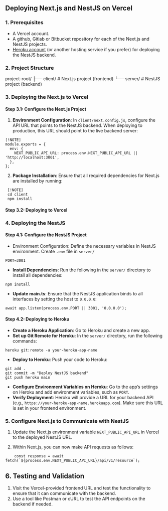 ## **Deploying Next.js and NestJS on Vercel**

### 1. Prerequisites
* A Vercel account.
* A github, Gitlab or Bitbucket repository for each of the Next.js and NestJS projects.
* [Heroku account](https://www.heroku.com/) (or another hosting service if you prefer) for deploying the NestJS backend.

### 2. Project Structure

project-root/
├── client/        # Next.js project (frontend)
└── server/        # NestJS project (backend)

### 3. Deploying the Next.js to Vercel

#### Step 3.1: Configure the Next.js Project

1. **Environment Configuration**: In `client/next.config.js`, configure the API URL that points to the NestJS backend. When deploying to production, this URL should point to the live backend server:

```
[!NOTE]
module.exports = {
  env: {
    NEXT_PUBLIC_API_URL: process.env.NEXT_PUBLIC_API_URL || 'http://localhost:3001',
  },
};

```

2. **Package Installation**: Ensure that all required dependencies for Next.js are installed by running:

```
 [!NOTE]
 cd client
 npm install
```

#### Step 3.2: Deploying to Vercel

### 4. Deploying the NestJS 

#### Step 4.1: Configure the NestJS Project
* Environment Configuration: Define the necessary variables in NestJS environment.  Create `.env` file in `server/` 
```
PORT=3001
```
* **Install Dependencies**: Run the following in the `server/` directory to install all dependencies:
```
npm install
```
* **Update main.ts**: Ensure that the NestJS application binds to all interfaces by setting the host to `0.0.0.0`:
```
await app.listen(process.env.PORT || 3001, '0.0.0.0');
```

#### Step 4.2: Deploying to Heroku

* **Create a Heroku Application**: Go to Heroku and create a new app.
* **Set up Git Remote for Heroku**: In the `server/` directory, run the following commands:
```
heroku git:remote -a your-heroku-app-name
```
* **Deploy to Heroku**: Push your code to Heroku:
```
git add .
git commit -m "Deploy NestJS backend"
git push heroku main
```
* **Configure Environment Variables on Heroku**: Go to the app’s settings on Heroku and add environment variables, such as `PORT`.
* **Verify Deployment**: Heroku will provide a URL for your backend API (e.g., `https://your-heroku-app-name.herokuapp.com`). Make sure this URL is set in your frontend environment.
### 5. Configure Next.js to Communicate with NestJS

1. Update the Next.js environment variable `NEXT_PUBLIC_API_URL` in Vercel to the deployed NestJS URL.
    
2. Within Next.js, you can now make API requests as follows:
```
    const response = await fetch(`${process.env.NEXT_PUBLIC_API_URL}/api/v1/resource`);
```

## 6. Testing and Validation

1. Visit the Vercel-provided frontend URL and test the functionality to ensure that it can communicate with the backend.
2. Use a tool like Postman or cURL to test the API endpoints on the backend if needed.